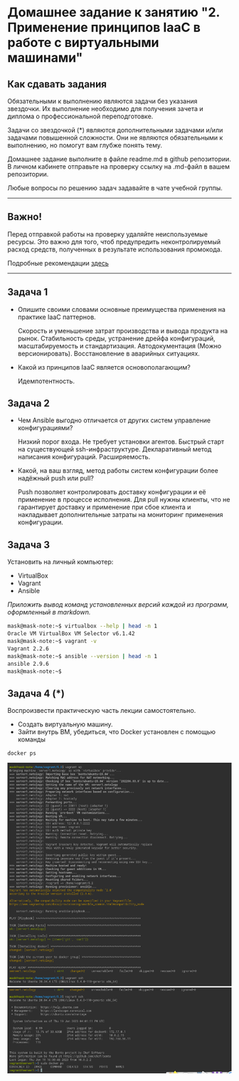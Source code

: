 
# Домашнее задание к занятию "2. Применение принципов IaaC в работе с виртуальными машинами"

## Как сдавать задания

Обязательными к выполнению являются задачи без указания звездочки. Их выполнение необходимо для получения зачета и диплома о профессиональной переподготовке.

Задачи со звездочкой (*) являются дополнительными задачами и/или задачами повышенной сложности. Они не являются обязательными к выполнению, но помогут вам глубже понять тему.

Домашнее задание выполните в файле readme.md в github репозитории. В личном кабинете отправьте на проверку ссылку на .md-файл в вашем репозитории.

Любые вопросы по решению задач задавайте в чате учебной группы.

---


## Важно!

Перед отправкой работы на проверку удаляйте неиспользуемые ресурсы.
Это важно для того, чтоб предупредить неконтролируемый расход средств, полученных в результате использования промокода.

Подробные рекомендации [здесь](https://github.com/netology-code/virt-homeworks/blob/virt-11/r/README.md)

---

## Задача 1

- Опишите своими словами основные преимущества применения на практике IaaC паттернов.
  
  Скорость и уменьшение затрат производства и вывода продукта на рынок. 
  Стабильность среды, устранение дрейфа конфигураций, масштабируемость и стандартизация.
  Автодокументация (Можно версионировать). 
  Восстановление в аварийных ситуациях.


- Какой из принципов IaaC является основополагающим?

  Идемпотентность.
  
## Задача 2

- Чем Ansible выгодно отличается от других систем управление конфигурациями?

  Низкий порог входа.
  Не требует установки агентов.
  Быстрый старт на существующей ssh-инфраструктуре.
  Декларативный метод написания конфигураций.
  Расширяемость.
    

- Какой, на ваш взгляд, метод работы систем конфигурации более надёжный push или pull?

  Push позволяет контролировать доставку конфигурации и её применение в процессе исполнения.
  Для pull нужны клиенты, что не гарантирует доставку и  применение при сбое клиента и
  накладывает дополнительные затраты на мониторинг применения конфигурации.

## Задача 3

Установить на личный компьютер:

- VirtualBox
- Vagrant
- Ansible

*Приложить вывод команд установленных версий каждой из программ, оформленный в markdown.*
```bash
mask@mask-note:~$ virtualbox --help | head -n 1
Oracle VM VirtualBox VM Selector v6.1.42
mask@mask-note:~$ vagrant -v
Vagrant 2.2.6
mask@mask-note:~$ ansible --version | head -n 1
ansible 2.9.6
mask@mask-note:~$ 

```
## Задача 4 (*)

Воспроизвести практическую часть лекции самостоятельно.

- Создать виртуальную машину.
- Зайти внутрь ВМ, убедиться, что Docker установлен с помощью команды
```
docker ps
```
![5.2.1](5.2/1.png)
![5.2.1](5.2/2.png)
